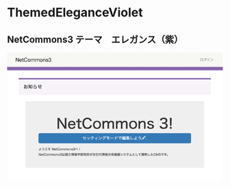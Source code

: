 # ThemedEleganceViolet
## NetCommons3 テーマ　エレガンス（紫）

![テーマ](https://raw.githubusercontent.com/NetCommons3/ThemedEleganceViolet/master/webroot/snapshot.png)
